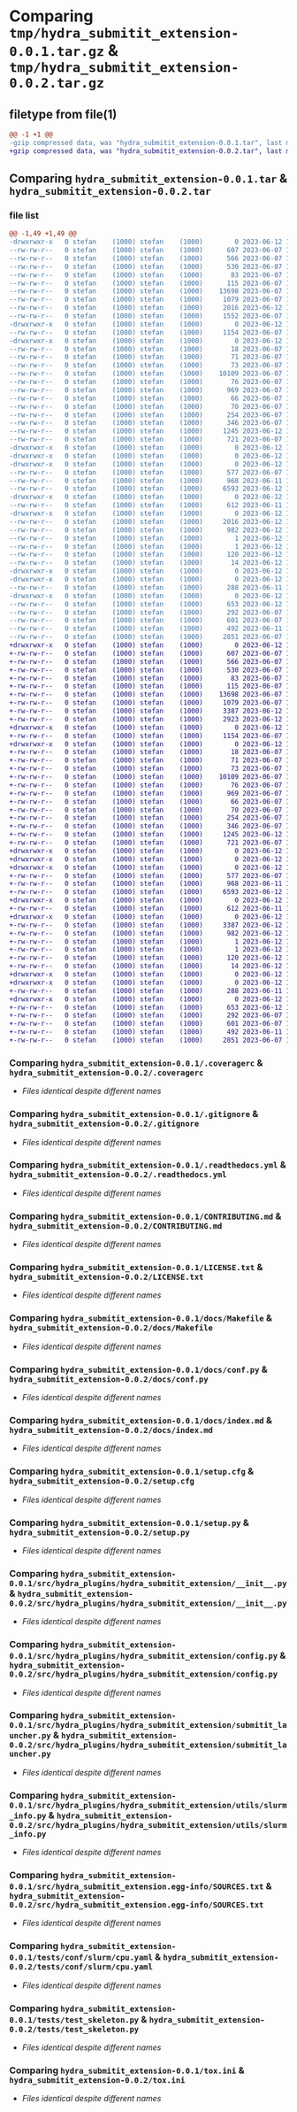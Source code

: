# Comparing `tmp/hydra_submitit_extension-0.0.1.tar.gz` & `tmp/hydra_submitit_extension-0.0.2.tar.gz`

## filetype from file(1)

```diff
@@ -1 +1 @@
-gzip compressed data, was "hydra_submitit_extension-0.0.1.tar", last modified: Mon Jun 12 13:13:11 2023, max compression
+gzip compressed data, was "hydra_submitit_extension-0.0.2.tar", last modified: Mon Jun 12 13:50:55 2023, max compression
```

## Comparing `hydra_submitit_extension-0.0.1.tar` & `hydra_submitit_extension-0.0.2.tar`

### file list

```diff
@@ -1,49 +1,49 @@
-drwxrwxr-x   0 stefan    (1000) stefan    (1000)        0 2023-06-12 13:13:11.461524 hydra_submitit_extension-0.0.1/
--rw-rw-r--   0 stefan    (1000) stefan    (1000)      607 2023-06-07 14:29:09.000000 hydra_submitit_extension-0.0.1/.coveragerc
--rw-rw-r--   0 stefan    (1000) stefan    (1000)      566 2023-06-07 14:29:09.000000 hydra_submitit_extension-0.0.1/.gitignore
--rw-rw-r--   0 stefan    (1000) stefan    (1000)      530 2023-06-07 14:29:09.000000 hydra_submitit_extension-0.0.1/.readthedocs.yml
--rw-rw-r--   0 stefan    (1000) stefan    (1000)       83 2023-06-07 14:29:09.000000 hydra_submitit_extension-0.0.1/AUTHORS.md
--rw-rw-r--   0 stefan    (1000) stefan    (1000)      115 2023-06-07 14:29:09.000000 hydra_submitit_extension-0.0.1/CHANGELOG.md
--rw-rw-r--   0 stefan    (1000) stefan    (1000)    13698 2023-06-07 14:29:09.000000 hydra_submitit_extension-0.0.1/CONTRIBUTING.md
--rw-rw-r--   0 stefan    (1000) stefan    (1000)     1079 2023-06-07 14:29:09.000000 hydra_submitit_extension-0.0.1/LICENSE.txt
--rw-rw-r--   0 stefan    (1000) stefan    (1000)     2016 2023-06-12 13:13:11.461524 hydra_submitit_extension-0.0.1/PKG-INFO
--rw-rw-r--   0 stefan    (1000) stefan    (1000)     1552 2023-06-07 14:29:09.000000 hydra_submitit_extension-0.0.1/README.md
-drwxrwxr-x   0 stefan    (1000) stefan    (1000)        0 2023-06-12 13:13:11.457523 hydra_submitit_extension-0.0.1/docs/
--rw-rw-r--   0 stefan    (1000) stefan    (1000)     1154 2023-06-07 14:29:09.000000 hydra_submitit_extension-0.0.1/docs/Makefile
-drwxrwxr-x   0 stefan    (1000) stefan    (1000)        0 2023-06-12 13:13:11.457523 hydra_submitit_extension-0.0.1/docs/_static/
--rw-rw-r--   0 stefan    (1000) stefan    (1000)       18 2023-06-07 14:29:09.000000 hydra_submitit_extension-0.0.1/docs/_static/.gitignore
--rw-rw-r--   0 stefan    (1000) stefan    (1000)       71 2023-06-07 14:29:09.000000 hydra_submitit_extension-0.0.1/docs/authors.md
--rw-rw-r--   0 stefan    (1000) stefan    (1000)       73 2023-06-07 14:29:09.000000 hydra_submitit_extension-0.0.1/docs/changelog.md
--rw-rw-r--   0 stefan    (1000) stefan    (1000)    10109 2023-06-07 14:29:09.000000 hydra_submitit_extension-0.0.1/docs/conf.py
--rw-rw-r--   0 stefan    (1000) stefan    (1000)       76 2023-06-07 14:29:09.000000 hydra_submitit_extension-0.0.1/docs/contributing.md
--rw-rw-r--   0 stefan    (1000) stefan    (1000)      969 2023-06-07 14:29:09.000000 hydra_submitit_extension-0.0.1/docs/index.md
--rw-rw-r--   0 stefan    (1000) stefan    (1000)       66 2023-06-07 14:29:09.000000 hydra_submitit_extension-0.0.1/docs/license.md
--rw-rw-r--   0 stefan    (1000) stefan    (1000)       70 2023-06-07 14:29:09.000000 hydra_submitit_extension-0.0.1/docs/readme.md
--rw-rw-r--   0 stefan    (1000) stefan    (1000)      254 2023-06-07 14:29:09.000000 hydra_submitit_extension-0.0.1/docs/requirements.txt
--rw-rw-r--   0 stefan    (1000) stefan    (1000)      346 2023-06-07 14:29:09.000000 hydra_submitit_extension-0.0.1/pyproject.toml
--rw-rw-r--   0 stefan    (1000) stefan    (1000)     1245 2023-06-12 13:13:11.461524 hydra_submitit_extension-0.0.1/setup.cfg
--rw-rw-r--   0 stefan    (1000) stefan    (1000)      721 2023-06-07 14:29:09.000000 hydra_submitit_extension-0.0.1/setup.py
-drwxrwxr-x   0 stefan    (1000) stefan    (1000)        0 2023-06-12 13:13:11.457523 hydra_submitit_extension-0.0.1/src/
-drwxrwxr-x   0 stefan    (1000) stefan    (1000)        0 2023-06-12 13:13:11.457523 hydra_submitit_extension-0.0.1/src/hydra_plugins/
-drwxrwxr-x   0 stefan    (1000) stefan    (1000)        0 2023-06-12 13:13:11.461524 hydra_submitit_extension-0.0.1/src/hydra_plugins/hydra_submitit_extension/
--rw-rw-r--   0 stefan    (1000) stefan    (1000)      577 2023-06-07 14:29:09.000000 hydra_submitit_extension-0.0.1/src/hydra_plugins/hydra_submitit_extension/__init__.py
--rw-rw-r--   0 stefan    (1000) stefan    (1000)      968 2023-06-11 14:39:09.000000 hydra_submitit_extension-0.0.1/src/hydra_plugins/hydra_submitit_extension/config.py
--rw-rw-r--   0 stefan    (1000) stefan    (1000)     6593 2023-06-12 12:38:44.000000 hydra_submitit_extension-0.0.1/src/hydra_plugins/hydra_submitit_extension/submitit_launcher.py
-drwxrwxr-x   0 stefan    (1000) stefan    (1000)        0 2023-06-12 13:13:11.461524 hydra_submitit_extension-0.0.1/src/hydra_plugins/hydra_submitit_extension/utils/
--rw-rw-r--   0 stefan    (1000) stefan    (1000)      612 2023-06-11 14:39:09.000000 hydra_submitit_extension-0.0.1/src/hydra_plugins/hydra_submitit_extension/utils/slurm_info.py
-drwxrwxr-x   0 stefan    (1000) stefan    (1000)        0 2023-06-12 13:13:11.461524 hydra_submitit_extension-0.0.1/src/hydra_submitit_extension.egg-info/
--rw-rw-r--   0 stefan    (1000) stefan    (1000)     2016 2023-06-12 13:13:11.000000 hydra_submitit_extension-0.0.1/src/hydra_submitit_extension.egg-info/PKG-INFO
--rw-rw-r--   0 stefan    (1000) stefan    (1000)      982 2023-06-12 13:13:11.000000 hydra_submitit_extension-0.0.1/src/hydra_submitit_extension.egg-info/SOURCES.txt
--rw-rw-r--   0 stefan    (1000) stefan    (1000)        1 2023-06-12 13:13:11.000000 hydra_submitit_extension-0.0.1/src/hydra_submitit_extension.egg-info/dependency_links.txt
--rw-rw-r--   0 stefan    (1000) stefan    (1000)        1 2023-06-12 13:13:11.000000 hydra_submitit_extension-0.0.1/src/hydra_submitit_extension.egg-info/not-zip-safe
--rw-rw-r--   0 stefan    (1000) stefan    (1000)      120 2023-06-12 13:13:11.000000 hydra_submitit_extension-0.0.1/src/hydra_submitit_extension.egg-info/requires.txt
--rw-rw-r--   0 stefan    (1000) stefan    (1000)       14 2023-06-12 13:13:11.000000 hydra_submitit_extension-0.0.1/src/hydra_submitit_extension.egg-info/top_level.txt
-drwxrwxr-x   0 stefan    (1000) stefan    (1000)        0 2023-06-12 13:13:11.461524 hydra_submitit_extension-0.0.1/tests/
-drwxrwxr-x   0 stefan    (1000) stefan    (1000)        0 2023-06-12 13:13:11.461524 hydra_submitit_extension-0.0.1/tests/conf/
--rw-rw-r--   0 stefan    (1000) stefan    (1000)      288 2023-06-11 14:39:09.000000 hydra_submitit_extension-0.0.1/tests/conf/config.yaml
-drwxrwxr-x   0 stefan    (1000) stefan    (1000)        0 2023-06-12 13:13:11.461524 hydra_submitit_extension-0.0.1/tests/conf/slurm/
--rw-rw-r--   0 stefan    (1000) stefan    (1000)      653 2023-06-12 12:38:44.000000 hydra_submitit_extension-0.0.1/tests/conf/slurm/cpu.yaml
--rw-rw-r--   0 stefan    (1000) stefan    (1000)      292 2023-06-07 14:29:09.000000 hydra_submitit_extension-0.0.1/tests/conftest.py
--rw-rw-r--   0 stefan    (1000) stefan    (1000)      601 2023-06-07 14:29:09.000000 hydra_submitit_extension-0.0.1/tests/test_skeleton.py
--rw-rw-r--   0 stefan    (1000) stefan    (1000)      492 2023-06-11 14:39:09.000000 hydra_submitit_extension-0.0.1/tests/test_submtit_launcher.py
--rw-rw-r--   0 stefan    (1000) stefan    (1000)     2851 2023-06-07 14:29:09.000000 hydra_submitit_extension-0.0.1/tox.ini
+drwxrwxr-x   0 stefan    (1000) stefan    (1000)        0 2023-06-12 13:50:55.748874 hydra_submitit_extension-0.0.2/
+-rw-rw-r--   0 stefan    (1000) stefan    (1000)      607 2023-06-07 14:29:09.000000 hydra_submitit_extension-0.0.2/.coveragerc
+-rw-rw-r--   0 stefan    (1000) stefan    (1000)      566 2023-06-07 14:29:09.000000 hydra_submitit_extension-0.0.2/.gitignore
+-rw-rw-r--   0 stefan    (1000) stefan    (1000)      530 2023-06-07 14:29:09.000000 hydra_submitit_extension-0.0.2/.readthedocs.yml
+-rw-rw-r--   0 stefan    (1000) stefan    (1000)       83 2023-06-07 14:29:09.000000 hydra_submitit_extension-0.0.2/AUTHORS.md
+-rw-rw-r--   0 stefan    (1000) stefan    (1000)      115 2023-06-07 14:29:09.000000 hydra_submitit_extension-0.0.2/CHANGELOG.md
+-rw-rw-r--   0 stefan    (1000) stefan    (1000)    13698 2023-06-07 14:29:09.000000 hydra_submitit_extension-0.0.2/CONTRIBUTING.md
+-rw-rw-r--   0 stefan    (1000) stefan    (1000)     1079 2023-06-07 14:29:09.000000 hydra_submitit_extension-0.0.2/LICENSE.txt
+-rw-rw-r--   0 stefan    (1000) stefan    (1000)     3387 2023-06-12 13:50:55.748874 hydra_submitit_extension-0.0.2/PKG-INFO
+-rw-rw-r--   0 stefan    (1000) stefan    (1000)     2923 2023-06-12 13:50:26.000000 hydra_submitit_extension-0.0.2/README.md
+drwxrwxr-x   0 stefan    (1000) stefan    (1000)        0 2023-06-12 13:50:55.748874 hydra_submitit_extension-0.0.2/docs/
+-rw-rw-r--   0 stefan    (1000) stefan    (1000)     1154 2023-06-07 14:29:09.000000 hydra_submitit_extension-0.0.2/docs/Makefile
+drwxrwxr-x   0 stefan    (1000) stefan    (1000)        0 2023-06-12 13:50:55.748874 hydra_submitit_extension-0.0.2/docs/_static/
+-rw-rw-r--   0 stefan    (1000) stefan    (1000)       18 2023-06-07 14:29:09.000000 hydra_submitit_extension-0.0.2/docs/_static/.gitignore
+-rw-rw-r--   0 stefan    (1000) stefan    (1000)       71 2023-06-07 14:29:09.000000 hydra_submitit_extension-0.0.2/docs/authors.md
+-rw-rw-r--   0 stefan    (1000) stefan    (1000)       73 2023-06-07 14:29:09.000000 hydra_submitit_extension-0.0.2/docs/changelog.md
+-rw-rw-r--   0 stefan    (1000) stefan    (1000)    10109 2023-06-07 14:29:09.000000 hydra_submitit_extension-0.0.2/docs/conf.py
+-rw-rw-r--   0 stefan    (1000) stefan    (1000)       76 2023-06-07 14:29:09.000000 hydra_submitit_extension-0.0.2/docs/contributing.md
+-rw-rw-r--   0 stefan    (1000) stefan    (1000)      969 2023-06-07 14:29:09.000000 hydra_submitit_extension-0.0.2/docs/index.md
+-rw-rw-r--   0 stefan    (1000) stefan    (1000)       66 2023-06-07 14:29:09.000000 hydra_submitit_extension-0.0.2/docs/license.md
+-rw-rw-r--   0 stefan    (1000) stefan    (1000)       70 2023-06-07 14:29:09.000000 hydra_submitit_extension-0.0.2/docs/readme.md
+-rw-rw-r--   0 stefan    (1000) stefan    (1000)      254 2023-06-07 14:29:09.000000 hydra_submitit_extension-0.0.2/docs/requirements.txt
+-rw-rw-r--   0 stefan    (1000) stefan    (1000)      346 2023-06-07 14:29:09.000000 hydra_submitit_extension-0.0.2/pyproject.toml
+-rw-rw-r--   0 stefan    (1000) stefan    (1000)     1245 2023-06-12 13:50:55.752874 hydra_submitit_extension-0.0.2/setup.cfg
+-rw-rw-r--   0 stefan    (1000) stefan    (1000)      721 2023-06-07 14:29:09.000000 hydra_submitit_extension-0.0.2/setup.py
+drwxrwxr-x   0 stefan    (1000) stefan    (1000)        0 2023-06-12 13:50:55.744873 hydra_submitit_extension-0.0.2/src/
+drwxrwxr-x   0 stefan    (1000) stefan    (1000)        0 2023-06-12 13:50:55.744873 hydra_submitit_extension-0.0.2/src/hydra_plugins/
+drwxrwxr-x   0 stefan    (1000) stefan    (1000)        0 2023-06-12 13:50:55.748874 hydra_submitit_extension-0.0.2/src/hydra_plugins/hydra_submitit_extension/
+-rw-rw-r--   0 stefan    (1000) stefan    (1000)      577 2023-06-07 14:29:09.000000 hydra_submitit_extension-0.0.2/src/hydra_plugins/hydra_submitit_extension/__init__.py
+-rw-rw-r--   0 stefan    (1000) stefan    (1000)      968 2023-06-11 14:39:09.000000 hydra_submitit_extension-0.0.2/src/hydra_plugins/hydra_submitit_extension/config.py
+-rw-rw-r--   0 stefan    (1000) stefan    (1000)     6593 2023-06-12 12:38:44.000000 hydra_submitit_extension-0.0.2/src/hydra_plugins/hydra_submitit_extension/submitit_launcher.py
+drwxrwxr-x   0 stefan    (1000) stefan    (1000)        0 2023-06-12 13:50:55.748874 hydra_submitit_extension-0.0.2/src/hydra_plugins/hydra_submitit_extension/utils/
+-rw-rw-r--   0 stefan    (1000) stefan    (1000)      612 2023-06-11 14:39:09.000000 hydra_submitit_extension-0.0.2/src/hydra_plugins/hydra_submitit_extension/utils/slurm_info.py
+drwxrwxr-x   0 stefan    (1000) stefan    (1000)        0 2023-06-12 13:50:55.748874 hydra_submitit_extension-0.0.2/src/hydra_submitit_extension.egg-info/
+-rw-rw-r--   0 stefan    (1000) stefan    (1000)     3387 2023-06-12 13:50:55.000000 hydra_submitit_extension-0.0.2/src/hydra_submitit_extension.egg-info/PKG-INFO
+-rw-rw-r--   0 stefan    (1000) stefan    (1000)      982 2023-06-12 13:50:55.000000 hydra_submitit_extension-0.0.2/src/hydra_submitit_extension.egg-info/SOURCES.txt
+-rw-rw-r--   0 stefan    (1000) stefan    (1000)        1 2023-06-12 13:50:55.000000 hydra_submitit_extension-0.0.2/src/hydra_submitit_extension.egg-info/dependency_links.txt
+-rw-rw-r--   0 stefan    (1000) stefan    (1000)        1 2023-06-12 13:13:11.000000 hydra_submitit_extension-0.0.2/src/hydra_submitit_extension.egg-info/not-zip-safe
+-rw-rw-r--   0 stefan    (1000) stefan    (1000)      120 2023-06-12 13:50:55.000000 hydra_submitit_extension-0.0.2/src/hydra_submitit_extension.egg-info/requires.txt
+-rw-rw-r--   0 stefan    (1000) stefan    (1000)       14 2023-06-12 13:50:55.000000 hydra_submitit_extension-0.0.2/src/hydra_submitit_extension.egg-info/top_level.txt
+drwxrwxr-x   0 stefan    (1000) stefan    (1000)        0 2023-06-12 13:50:55.748874 hydra_submitit_extension-0.0.2/tests/
+drwxrwxr-x   0 stefan    (1000) stefan    (1000)        0 2023-06-12 13:50:55.748874 hydra_submitit_extension-0.0.2/tests/conf/
+-rw-rw-r--   0 stefan    (1000) stefan    (1000)      288 2023-06-11 14:39:09.000000 hydra_submitit_extension-0.0.2/tests/conf/config.yaml
+drwxrwxr-x   0 stefan    (1000) stefan    (1000)        0 2023-06-12 13:50:55.748874 hydra_submitit_extension-0.0.2/tests/conf/slurm/
+-rw-rw-r--   0 stefan    (1000) stefan    (1000)      653 2023-06-12 12:38:44.000000 hydra_submitit_extension-0.0.2/tests/conf/slurm/cpu.yaml
+-rw-rw-r--   0 stefan    (1000) stefan    (1000)      292 2023-06-07 14:29:09.000000 hydra_submitit_extension-0.0.2/tests/conftest.py
+-rw-rw-r--   0 stefan    (1000) stefan    (1000)      601 2023-06-07 14:29:09.000000 hydra_submitit_extension-0.0.2/tests/test_skeleton.py
+-rw-rw-r--   0 stefan    (1000) stefan    (1000)      492 2023-06-11 14:39:09.000000 hydra_submitit_extension-0.0.2/tests/test_submtit_launcher.py
+-rw-rw-r--   0 stefan    (1000) stefan    (1000)     2851 2023-06-07 14:29:09.000000 hydra_submitit_extension-0.0.2/tox.ini
```

### Comparing `hydra_submitit_extension-0.0.1/.coveragerc` & `hydra_submitit_extension-0.0.2/.coveragerc`

 * *Files identical despite different names*

### Comparing `hydra_submitit_extension-0.0.1/.gitignore` & `hydra_submitit_extension-0.0.2/.gitignore`

 * *Files identical despite different names*

### Comparing `hydra_submitit_extension-0.0.1/.readthedocs.yml` & `hydra_submitit_extension-0.0.2/.readthedocs.yml`

 * *Files identical despite different names*

### Comparing `hydra_submitit_extension-0.0.1/CONTRIBUTING.md` & `hydra_submitit_extension-0.0.2/CONTRIBUTING.md`

 * *Files identical despite different names*

### Comparing `hydra_submitit_extension-0.0.1/LICENSE.txt` & `hydra_submitit_extension-0.0.2/LICENSE.txt`

 * *Files identical despite different names*

### Comparing `hydra_submitit_extension-0.0.1/docs/Makefile` & `hydra_submitit_extension-0.0.2/docs/Makefile`

 * *Files identical despite different names*

### Comparing `hydra_submitit_extension-0.0.1/docs/conf.py` & `hydra_submitit_extension-0.0.2/docs/conf.py`

 * *Files identical despite different names*

### Comparing `hydra_submitit_extension-0.0.1/docs/index.md` & `hydra_submitit_extension-0.0.2/docs/index.md`

 * *Files identical despite different names*

### Comparing `hydra_submitit_extension-0.0.1/setup.cfg` & `hydra_submitit_extension-0.0.2/setup.cfg`

 * *Files identical despite different names*

### Comparing `hydra_submitit_extension-0.0.1/setup.py` & `hydra_submitit_extension-0.0.2/setup.py`

 * *Files identical despite different names*

### Comparing `hydra_submitit_extension-0.0.1/src/hydra_plugins/hydra_submitit_extension/__init__.py` & `hydra_submitit_extension-0.0.2/src/hydra_plugins/hydra_submitit_extension/__init__.py`

 * *Files identical despite different names*

### Comparing `hydra_submitit_extension-0.0.1/src/hydra_plugins/hydra_submitit_extension/config.py` & `hydra_submitit_extension-0.0.2/src/hydra_plugins/hydra_submitit_extension/config.py`

 * *Files identical despite different names*

### Comparing `hydra_submitit_extension-0.0.1/src/hydra_plugins/hydra_submitit_extension/submitit_launcher.py` & `hydra_submitit_extension-0.0.2/src/hydra_plugins/hydra_submitit_extension/submitit_launcher.py`

 * *Files identical despite different names*

### Comparing `hydra_submitit_extension-0.0.1/src/hydra_plugins/hydra_submitit_extension/utils/slurm_info.py` & `hydra_submitit_extension-0.0.2/src/hydra_plugins/hydra_submitit_extension/utils/slurm_info.py`

 * *Files identical despite different names*

### Comparing `hydra_submitit_extension-0.0.1/src/hydra_submitit_extension.egg-info/SOURCES.txt` & `hydra_submitit_extension-0.0.2/src/hydra_submitit_extension.egg-info/SOURCES.txt`

 * *Files identical despite different names*

### Comparing `hydra_submitit_extension-0.0.1/tests/conf/slurm/cpu.yaml` & `hydra_submitit_extension-0.0.2/tests/conf/slurm/cpu.yaml`

 * *Files identical despite different names*

### Comparing `hydra_submitit_extension-0.0.1/tests/test_skeleton.py` & `hydra_submitit_extension-0.0.2/tests/test_skeleton.py`

 * *Files identical despite different names*

### Comparing `hydra_submitit_extension-0.0.1/tox.ini` & `hydra_submitit_extension-0.0.2/tox.ini`

 * *Files identical despite different names*

